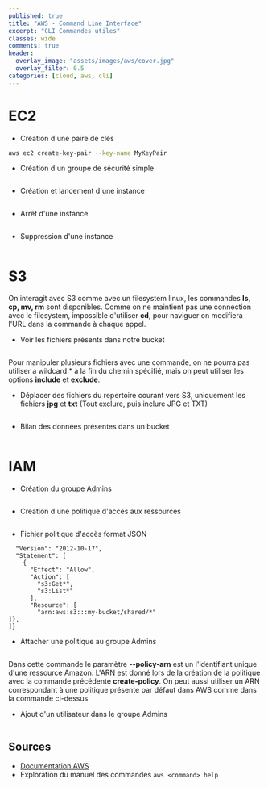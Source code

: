 ```yaml
---
published: true
title: "AWS - Command Line Interface"
excerpt: "CLI Commandes utiles"
classes: wide
comments: true
header:
  overlay_image: "assets/images/aws/cover.jpg"
  overlay_filter: 0.5
categories: [cloud, aws, cli]
---
```


# EC2

- Création d'une paire de clés

```bash
aws ec2 create-key-pair --key-name MyKeyPair
```

- Création d'un groupe de sécurité simple

```aws ec2 create-security-group --group-name my-secgroup --description "My security group"
```

- Création et lancement d'une instance

```aws ec2 run-instances --image-id ami-c3b8d6aa --key-name MyKeyPair --security-groups-ids my-secgroup --instance-type t2.micro
```
- Arrêt d'une instance

```aws ec2 stop-instances --instance-ids i-1234567890abcdef0
```
- Suppression d'une instance

```aws ec2 terminate-instances --instance-ids i-1234567890abcdef0
```

# S3
On interagit avec S3 comme avec un filesystem linux, les commandes **ls, cp, mv, rm** sont disponibles. Comme on ne maintient pas une connection avec le filesystem, impossible d'utiliser **cd**, pour naviguer on modifiera l'URL dans la commande à chaque appel.

- Voir les fichiers présents dans notre bucket

```aws s3 ls s3://bucket-name/
```

Pour manipuler plusieurs fichiers avec une commande, on ne pourra pas utiliser a wildcard * à la fin du chemin spécifié, mais on peut utiliser les options **include** et **exclude**.

- Déplacer des fichiers du repertoire courant vers S3, uniquement les fichiers **jpg** et **txt** (Tout exclure, puis inclure JPG et TXT)

```aws s3 cp ./ s3://bucket/ --recursive --exclude "*" --include "*.jpg" --include "*.txt"
```

- Bilan des données présentes dans un bucket

```aws s3 ls --summarize --human-readable --recursive s3://my-bucket/
```

# IAM
- Création du groupe Admins

```aws iam create-group --group-name Admins
```

- Creation d'une politique d'accès aux ressources

```aws iam create-policy --policy-name my-policy --policy-document file://policy.json
```

- Fichier politique d'accès format JSON

```{
  "Version": "2012-10-17",
  "Statement": [
    {
      "Effect": "Allow",
      "Action": [
        "s3:Get*",
        "s3:List*"
      ],
      "Resource": [
        "arn:aws:s3:::my-bucket/shared/*"
]},
]}
```

- Attacher une politique au groupe Admins

```aws iam attach-group-policy --policy-arn arn:aws:iam::aws:policy/ReadOnlyAccess --group-name Admins
```

Dans cette commande le paramètre **--policy-arn** est un l'identifiant unique d'une ressource Amazon. L'ARN est donné lors de la création de la politique avec la commande précédente **create-policy**. On peut aussi utiliser un ARN correspondant à une politique présente par défaut dans AWS comme dans la commande ci-dessus.

- Ajout d'un utilisateur dans le groupe Admins

```aws iam add-user-to-group --user-name Bob --group-name Admins
```

## Sources

- [Documentation AWS](https://docs.aws.amazon.com/index.html#lang/fr_fr)
- Exploration du manuel des commandes ```aws <command> help```
